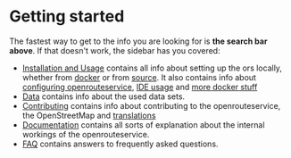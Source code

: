 # Getting started


The fastest way to get to the info you are looking for is **the search bar above**.
If that doesn't work, the sidebar has you covered:

* [Installation and Usage](installation/Installation-and-Usage) contains all
  info about setting up the ors locally, whether from
  [docker](installation/Running-with-Docker) or from
  [source](installation/Building-from-Source). It also contains info about
  [configuring openrouteservice](installation/Configuration),
  [IDE usage](installation/Opening-Project-in-IntelliJ) and
  [more docker stuff](installation/Advanced-Docker-Setup)
* [Data](Data) contains info about the used data sets.
* [Contributing](contributing/Contributing) contains info about contributing to
  the openrouteservice, the OpenStreetMap and
  [translations](contributing/Contributing-Translations)
* [Documentation](documentation/Documentation) contains all sorts of
  explanation about the internal workings of the openrouteservice.
* [FAQ](Frequently-Asked-Questions) contains answers to frequently asked questions.
